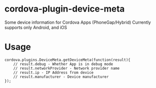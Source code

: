 # cordova-plugin-device-meta
Some device information for Cordova Apps (PhoneGap/Hybrid)
Currently supports only Android, and iOS

# Usage

    cordova.plugins.DeviceMeta.getDeviceMeta(function(result){
    	// result.debug - Whether App is in debug mode
    	// result.networkProvider - Network provider name
    	// result.ip - IP Address from device
    	// result.manufacturer - Device manufacturer
    });